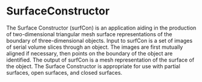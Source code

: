 SurfaceConstructor
==================

The Surface Constructor (surfCon) is an application aiding in the production of two-dimensional triangular mesh surface representations of the boundary of three-dimensional objects. Input to surfCon is a set of images of serial volume slices through an object. The images are first mutually aligned if necessary, then points on the boundary of the object are identified. The output of surfCon is a mesh representation of the surface of the object. The Surface Constructor is appropriate for use with partial surfaces, open surfaces, and closed surfaces.
